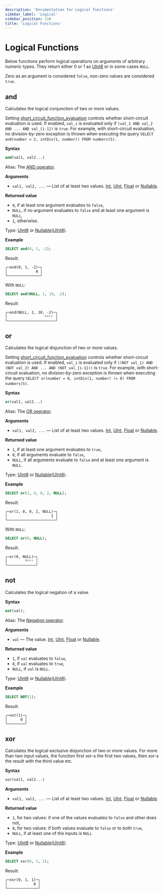```yaml
---
description: 'Documentation for Logical Functions'
sidebar_label: 'Logical'
sidebar_position: 110
title: 'Logical Functions'
---
```


# Logical Functions

Below functions perform logical operations on arguments of arbitrary numeric types. They return either 0 or 1 as [UInt8](../data-types/int-uint.md) or in some cases `NULL`.

Zero as an argument is considered `false`, non-zero values are considered `true`.

## and 

Calculates the logical conjunction of two or more values. 

Setting [short_circuit_function_evaluation](/operations/settings/settings#short_circuit_function_evaluation) controls whether short-circuit evaluation is used. If enabled, `val_i` is evaluated only if `(val_1 AND val_2 AND ... AND val_{i-1})` is `true`. For example, with short-circuit evaluation, no division-by-zero exception is thrown when executing the query `SELECT and(number = 2, intDiv(1, number)) FROM numbers(5)`.

**Syntax**

```sql
and(val1, val2...)
```

Alias: The [AND operator](../../sql-reference/operators/index.md#logical-and-operator).

**Arguments**

- `val1, val2, ...` — List of at least two values. [Int](../data-types/int-uint.md), [UInt](../data-types/int-uint.md), [Float](../data-types/float.md) or [Nullable](../data-types/nullable.md).

**Returned value**

- `0`, if at least one argument evaluates to `false`,
- `NULL`, if no argument evaluates to `false` and at least one argument is `NULL`,
- `1`, otherwise.

Type: [UInt8](../../sql-reference/data-types/int-uint.md) or [Nullable](../../sql-reference/data-types/nullable.md)([UInt8](../../sql-reference/data-types/int-uint.md)).

**Example**

```sql
SELECT and(0, 1, -2);
```

Result:

```text
┌─and(0, 1, -2)─┐
│             0 │
└───────────────┘
```

With `NULL`:

```sql
SELECT and(NULL, 1, 10, -2);
```

Result:

```text
┌─and(NULL, 1, 10, -2)─┐
│                 ᴺᵁᴸᴸ │
└──────────────────────┘
```

## or 

Calculates the logical disjunction of two or more values.

Setting [short_circuit_function_evaluation](/operations/settings/settings#short_circuit_function_evaluation) controls whether short-circuit evaluation is used. If enabled, `val_i` is evaluated only if `((NOT val_1) AND (NOT val_2) AND ... AND (NOT val_{i-1}))` is `true`. For example, with short-circuit evaluation, no division-by-zero exception is thrown when executing the query `SELECT or(number = 0, intDiv(1, number) != 0) FROM numbers(5)`.

**Syntax**

```sql
or(val1, val2...)
```

Alias: The [OR operator](../../sql-reference/operators/index.md#logical-or-operator).

**Arguments**

- `val1, val2, ...` — List of at least two values. [Int](../data-types/int-uint.md), [UInt](../data-types/int-uint.md), [Float](../data-types/float.md) or [Nullable](../data-types/nullable.md).

**Returned value**

- `1`, if at least one argument evaluates to `true`,
- `0`, if all arguments evaluate to `false`,
- `NULL`, if all arguments evaluate to `false` and at least one argument is `NULL`.

Type: [UInt8](../../sql-reference/data-types/int-uint.md) or [Nullable](../../sql-reference/data-types/nullable.md)([UInt8](../../sql-reference/data-types/int-uint.md)).

**Example**

```sql
SELECT or(1, 0, 0, 2, NULL);
```

Result:

```text
┌─or(1, 0, 0, 2, NULL)─┐
│                    1 │
└──────────────────────┘
```

With `NULL`:

```sql
SELECT or(0, NULL);
```

Result:

```text
┌─or(0, NULL)─┐
│        ᴺᵁᴸᴸ │
└─────────────┘
```

## not 

Calculates the logical negation of a value.

**Syntax**

```sql
not(val);
```

Alias: The [Negation operator](../../sql-reference/operators/index.md#logical-negation-operator).

**Arguments**

- `val` — The value. [Int](../data-types/int-uint.md), [UInt](../data-types/int-uint.md), [Float](../data-types/float.md) or [Nullable](../data-types/nullable.md).

**Returned value**

- `1`, if `val` evaluates to `false`,
- `0`, if `val` evaluates to `true`,
- `NULL`, if `val` is `NULL`.

Type: [UInt8](../../sql-reference/data-types/int-uint.md) or [Nullable](../../sql-reference/data-types/nullable.md)([UInt8](../../sql-reference/data-types/int-uint.md)).

**Example**

```sql
SELECT NOT(1);
```

Result:

```test
┌─not(1)─┐
│      0 │
└────────┘
```

## xor 

Calculates the logical exclusive disjunction of two or more values. For more than two input values, the function first xor-s the first two values, then xor-s the result with the third value etc.

**Syntax**

```sql
xor(val1, val2...)
```

**Arguments**

- `val1, val2, ...` — List of at least two values. [Int](../data-types/int-uint.md), [UInt](../data-types/int-uint.md), [Float](../data-types/float.md) or [Nullable](../data-types/nullable.md).

**Returned value**

- `1`, for two values: if one of the values evaluates to `false` and other does not,
- `0`, for two values: if both values evaluate to `false` or to both `true`,
- `NULL`, if at least one of the inputs is `NULL`

Type: [UInt8](../../sql-reference/data-types/int-uint.md) or [Nullable](../../sql-reference/data-types/nullable.md)([UInt8](../../sql-reference/data-types/int-uint.md)).

**Example**

```sql
SELECT xor(0, 1, 1);
```

Result:

```text
┌─xor(0, 1, 1)─┐
│            0 │
└──────────────┘
```
